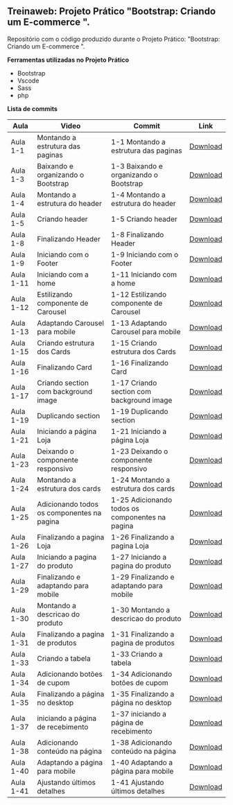 ## Treinaweb: Projeto Prático "Bootstrap: Criando um E-commerce ".

Repositório com o código produzido durante o Projeto Prático: "Bootstrap: Criando um E-commerce ".

**Ferramentas utilizadas no Projeto Prático**

 - Bootstrap
 - Vscode
 - Sass
 - php


**Lista de commits**



Aula | Video | Commit | Link
------ | ------ | ------ | ------
Aula 1-1 | Montando a estrutura das paginas | 1-1 Montando a estrutura das paginas | [Download](https://github.com/treinaweb/projeto-pratico-com-bootstrap/archive/50543035591d378913523a054b3ec43ee39051e4.zip)
Aula 1-3 | Baixando e organizando o Bootstrap | 1-3 Baixando e organizando o Bootstrap | [Download](https://github.com/treinaweb/projeto-pratico-com-bootstrap/archive/c0a69592953a314eb7d28a26a6bb864cd2224daa.zip)
Aula 1-4 | Montando a estrutura do header | 1-4 Montando a estrutura do header | [Download](https://github.com/treinaweb/projeto-pratico-com-bootstrap/archive/a159b1b4b41518d792696e09e00045ed2816c62c.zip)
Aula 1-5 | Criando header | 1-5 Criando header | [Download](https://github.com/treinaweb/projeto-pratico-com-bootstrap/archive/bfd664c3a50cd1eeba2737c56824068a9c9b671a.zip)
Aula 1-8 | Finalizando Header | 1-8 Finalizando Header | [Download](https://github.com/treinaweb/projeto-pratico-com-bootstrap/archive/744a0dfaa791f92938f65388621ada2955029263.zip)
Aula 1-9 | Iniciando com o Footer | 1-9 Iniciando com o Footer | [Download](https://github.com/treinaweb/projeto-pratico-com-bootstrap/archive/2acaf9deea49ddadd2bcad3ab5e4c78fea2b0a7d.zip)
Aula 1-11 | Iniciando com a home | 1-11 Iniciando com a home | [Download](https://github.com/treinaweb/projeto-pratico-com-bootstrap/archive/0163e0f3f118716ea39cf5efc5dc71e936a6eaf7.zip)
Aula 1-12 | Estilizando componente de Carousel | 1-12 Estilizando componente de Carousel | [Download](https://github.com/treinaweb/projeto-pratico-com-bootstrap/archive/2db9c91aabf981e13e5e81769ad283c810e73288.zip)
Aula 1-13 | Adaptando Carousel para mobile | 1-13 Adaptando Carousel para mobile | [Download](https://github.com/treinaweb/projeto-pratico-com-bootstrap/archive/57861aa0b8b813de8366ac13059b7437beafae0c.zip)
Aula 1-15 | Criando estrutura dos Cards | 1-15 Criando estrutura dos Cards | [Download](https://github.com/treinaweb/projeto-pratico-com-bootstrap/archive/da58c11b45c852ff995e53ed2214fee583b13056.zip)
Aula 1-16 | Finalizando Card | 1-16 Finalizando Card | [Download](https://github.com/treinaweb/projeto-pratico-com-bootstrap/archive/a27f4e7caa3e029269287d78674d9bc6a2096ea2.zip)
Aula 1-17 | Criando section com background image | 1-17 Criando section com background image | [Download](https://github.com/treinaweb/projeto-pratico-com-bootstrap/archive/50a19e64a2655dc41609b9a1560cf46180c9b536.zip)
Aula 1-19 | Duplicando section | 1-19 Duplicando section | [Download](https://github.com/treinaweb/projeto-pratico-com-bootstrap/archive/7d754de9d82c1c186ea5f0ac952de00293e1b8ef.zip)
Aula 1-21 | Iniciando a página Loja | 1-21 Iniciando a página Loja | [Download](https://github.com/treinaweb/projeto-pratico-com-bootstrap/archive/6fd5f2658ae7bfe704a772ce2779ee43f8df1d40.zip)
Aula 1-23 | Deixando o componente responsivo | 1-23 Deixando o componente responsivo | [Download](https://github.com/treinaweb/projeto-pratico-com-bootstrap/archive/9cdfb6fc2af573930492c0f29a73535b49008444.zip)
Aula 1-24 | Montando a estrutura dos cards | 1-24 Montando a estrutura dos cards | [Download](https://github.com/treinaweb/projeto-pratico-com-bootstrap/archive/03b95319f83e784ac6318b240f24cb6690149b17.zip)
Aula 1-25 | Adicionando todos os componentes na pagina | 1-25 Adicionando todos os componentes na pagina | [Download](https://github.com/treinaweb/projeto-pratico-com-bootstrap/archive/260b9316ca5cccc718849a3e5c81ee4c64392a21.zip)
Aula 1-26 | Finalizando a pagina Loja | 1-26 Finalizando a pagina Loja | [Download](https://github.com/treinaweb/projeto-pratico-com-bootstrap/archive/66dd59ee4c9e7d6a6f3a46a6b2994af581b8fd1f.zip)
Aula 1-27 | Iniciando a pagina do produto | 1-27 Iniciando a pagina do produto | [Download](https://github.com/treinaweb/projeto-pratico-com-bootstrap/archive/09eaf145fbc64d93668173d9db0545bb62d8d01e.zip)
Aula 1-29 | Finalizando e adaptando para mobile | 1-29 Finalizando e adaptando para mobile | [Download](https://github.com/treinaweb/projeto-pratico-com-bootstrap/archive/cfa4f99c052b6d252868478c3721ea7bd5314a0d.zip)
Aula 1-30 | Montando a descricao do produto | 1-30 Montando a descricao do produto | [Download](https://github.com/treinaweb/projeto-pratico-com-bootstrap/archive/cd35e75a5a7a267e9d75add6af9cf1fc17afa458.zip)
Aula 1-31 | Finalizando a pagina de produtos | 1-31 Finalizando a pagina de produtos | [Download](https://github.com/treinaweb/projeto-pratico-com-bootstrap/archive/a36c0d47d7c6bd2599a41704ff4d40f9c7e036d8.zip)
Aula 1-33 | Criando a tabela | 1-33 Criando a tabela | [Download](https://github.com/treinaweb/projeto-pratico-com-bootstrap/archive/be387470d9f2b3c8688892a5bfd3efda61be2a8a.zip)
Aula 1-34 | Adicionando botões de cupom | 1-34 Adicionando botões de cupom | [Download](https://github.com/treinaweb/projeto-pratico-com-bootstrap/archive/4fb169b463a5ae32750c21849d7cdadbaffdb11b.zip)
Aula 1-35 | Finalizando a página no desktop | 1-35 Finalizando a página no desktop | [Download](https://github.com/treinaweb/projeto-pratico-com-bootstrap/archive/74707b8613d02fb254058bca2b3a3876c8b22e05.zip)
Aula 1-37 | iniciando a página de recebimento | 1-37 iniciando a página de recebimento | [Download](https://github.com/treinaweb/projeto-pratico-com-bootstrap/archive/899e9c73c6e84b6304a0576f7d0ca614b02923a5.zip)
Aula 1-38 | Adicionando conteúdo na página | 1-38 Adicionando conteúdo na página | [Download](https://github.com/treinaweb/projeto-pratico-com-bootstrap/archive/e449f756467d2449dc46fd0253a1ced43c2af706.zip)
Aula 1-40 | Adaptando a página para mobile | 1-40 Adaptando a página para mobile | [Download](https://github.com/treinaweb/projeto-pratico-com-bootstrap/archive/39164aeb5ee5dee4fd6e84cba3a56b4d570027ea.zip)
Aula 1-41 | Ajustando últimos detalhes | 1-41 Ajustando últimos detalhes | [Download](https://github.com/treinaweb/projeto-pratico-com-bootstrap/archive/e0394f49fa93bfbc5d5ef5b208c5d2fb92b4bc88.zip)
